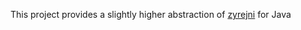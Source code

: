 This project provides a slightly higher abstraction of 
[zyrejni](https://github.com/zeromq/zyre/tree/master/bindings/jni) for Java
